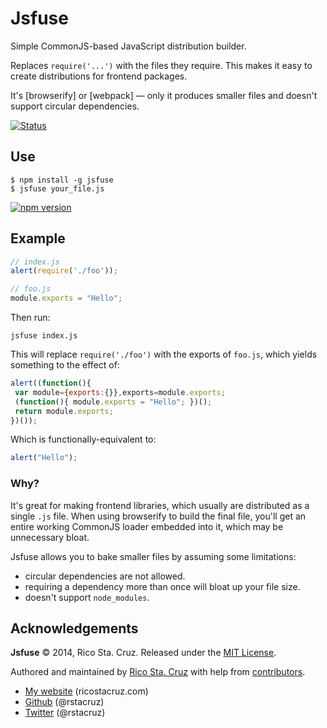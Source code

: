 Jsfuse
======

Simple CommonJS-based JavaScript distribution builder.

Replaces `require('...')` with the files they require. This makes it easy to
create distributions for frontend packages.

It's [browserify] or [webpack] — only it produces smaller files and doesn't 
support circular dependencies.

[![Status](https://travis-ci.org/rstacruz/jsfuse.svg?branch=master)](https://travis-ci.org/rstacruz/jsfuse)  

Use
---

    $ npm install -g jsfuse
    $ jsfuse your_file.js

[![npm version](https://img.shields.io/npm/v/jsfuse.png)](https://npmjs.org/jsfuse/jsfuse "View this project on npm")

Example
-------

```js
// index.js
alert(require('./foo'));

// foo.js
module.exports = "Hello";
```

Then run:

    jsfuse index.js

This will replace `require('./foo')` with the exports of `foo.js`, which yields 
something to the effect of:

```js
alert((function(){
 var module={exports:{}},exports=module.exports;
 (function(){ module.exports = "Hello"; })();
 return module.exports;
})());
```

Which is functionally-equivalent to:

```js
alert("Hello");
```

### Why?

It's great for making frontend libraries, which usually are distributed as a 
single `.js` file. When using browserify to build the final file, you'll get an 
entire working CommonJS loader embedded into it, which may be unnecessary bloat.

Jsfuse allows you to bake smaller files by assuming some limitations:

 - circular dependencies are not allowed.
 - requiring a dependency more than once will bloat up your file size.
 - doesn't support `node_modules`.

Acknowledgements
----------------

**Jsfuse** © 2014, Rico Sta. Cruz. Released under the [MIT License].

Authored and maintained by [Rico Sta. Cruz][rsc] with help from
[contributors][c].

 * [My website](http://ricostacruz.com) (ricostacruz.com)
 * [Github](http://github.com/rstacruz) (@rstacruz)
 * [Twitter](http://twitter.com/rstacruz) (@rstacruz)

[rsc]: http://ricostacruz.com
[c]: http://github.com/rstacruz/nprogress/contributors
[MIT License]: http://mit-license.org/

